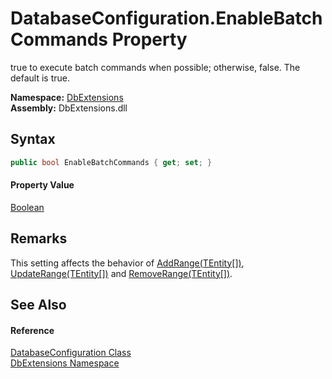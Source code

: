 DatabaseConfiguration.EnableBatchCommands Property
==================================================
true to execute batch commands when possible; otherwise, false. The default is true.
  
**Namespace:** [DbExtensions][1]  
**Assembly:** DbExtensions.dll

Syntax
------

```csharp
public bool EnableBatchCommands { get; set; }
```

#### Property Value
[Boolean][2]

Remarks
-------
This setting affects the behavior of [AddRange(TEntity[])][3], [UpdateRange(TEntity[])][4] and [RemoveRange(TEntity[])][5].

See Also
--------

#### Reference
[DatabaseConfiguration Class][6]  
[DbExtensions Namespace][1]  

[1]: ../README.md
[2]: https://learn.microsoft.com/dotnet/api/system.boolean
[3]: ../SqlTable_1/AddRange_1.md
[4]: ../SqlTable_1/UpdateRange_1.md
[5]: ../SqlTable_1/RemoveRange_1.md
[6]: README.md